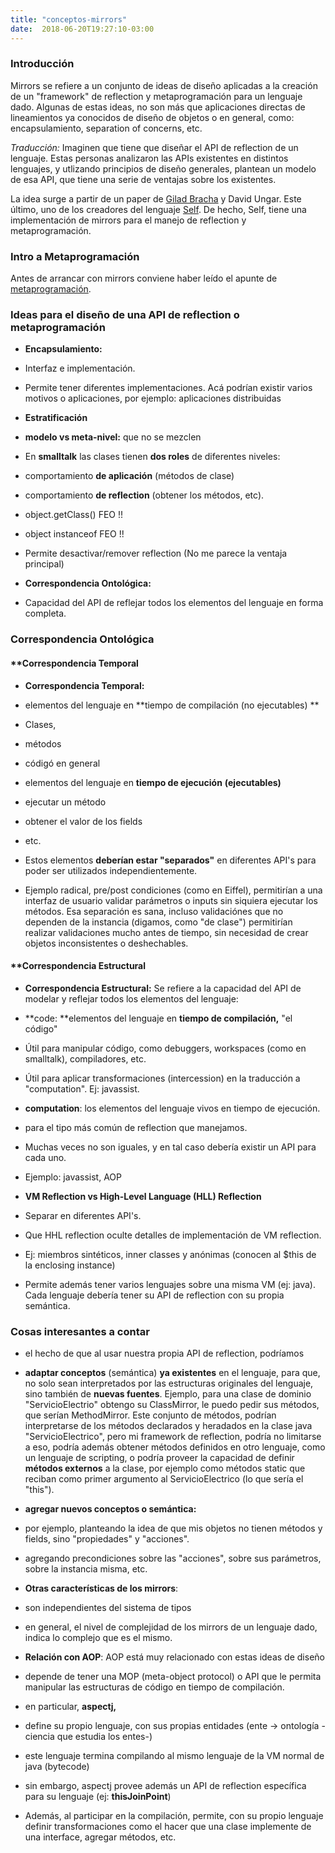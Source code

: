 ```yaml
---
title: "conceptos-mirrors"
date:  2018-06-20T19:27:10-03:00
---
```



### Introducción
Mirrors se refiere a un conjunto de ideas de diseño aplicadas a la creación de un "framework" de reflection y metaprogramación para un lenguaje dado.
Algunas de estas ideas, no son más que aplicaciones directas de lineamientos ya conocidos de diseño de objetos o en general, como: encapsulamiento, separation of concerns, etc.

*Traducción:*
Imaginen que tiene que diseñar el API de reflection de un lenguaje. Estas personas analizaron las APIs existentes en distintos lenguajes, y utlizando principios de diseño generales, plantean un modelo de esa API, que tiene una serie de ventajas sobre los existentes.

La idea surge a partir de un paper de [Gilad Bracha](http://bracha.org/Site/Home.html) y David Ungar. Este último, uno de los creadores del lenguaje [Self](te-self).
De hecho, Self, tiene una implementación de mirrors para el manejo de reflection y metaprogramación.



### Intro a Metaprogramación
Antes de arrancar con mirrors conviene haber leído el apunte de [metaprogramación](conceptos-metaprogramacion).


### Ideas para el diseño de una API de reflection o metaprogramación

* **Encapsulamiento:**


 * Interfaz e implementación.
 * Permite tener diferentes implementaciones. Acá podrían existir varios motivos o aplicaciones, por ejemplo: aplicaciones distribuidas

* **Estratificación**


 * **modelo vs meta-nivel:** que no se mezclen

  * En **smalltalk** las clases tienen **dos roles** de diferentes niveles:

   * comportamiento **de aplicación** (métodos de clase)
   * comportamiento **de reflection** (obtener los métodos, etc).

  * object.getClass() FEO !!
  * object instanceof FEO !!
 * Permite desactivar/remover reflection (No me parece la ventaja principal)

* **Correspondencia Ontológica:**


 * Capacidad del API de reflejar todos los elementos del lenguaje en forma completa.


### 


### Correspondencia Ontológica

#### **[]()Correspondencia Temporal
 
* **Correspondencia Temporal:**


 * elementos del lenguaje en **tiempo de compilación (no ejecutables)
 **


  * Clases,
  * métodos
  * códigó en general
 
 * elementos del lenguaje en **tiempo de ejecución** **(ejecutables)**

 

  * ejecutar un método
  * obtener el valor de los fields
  * etc.
 * Estos elementos **deberían estar "separados"** en diferentes API's para poder ser utilizados independientemente.
 * Ejemplo radical, pre/post condiciones (como en Eiffel), permitirían a una interfaz de usuario validar parámetros o inputs sin siquiera ejecutar los métodos. Esa separación es sana, incluso validaciónes que no dependen de la instancia (digamos, como "de clase") permitirían realizar validaciones mucho antes de tiempo, sin necesidad de crear objetos inconsistentes o deshechables.
 

#### **[]()Correspondencia Estructural
 
* **Correspondencia Estructural:** Se refiere a la capacidad del API de modelar y reflejar todos los elementos del lenguaje:

 * **code: **elementos del lenguaje en **tiempo de compilación,** "el código"

  * Útil para manipular código, como debuggers, workspaces (como en smalltalk), compiladores, etc.
  * Útil para aplicar transformaciones (intercession) en la traducción a "computation". Ej: javassist.

 * **computation**: los elementos del lenguaje vivos en tiempo de ejecución.

  * para el tipo más común de reflection que manejamos.
 
 * Muchas veces no son iguales, y en tal caso debería existir un API para cada uno.

  * Ejemplo: javassist, AOP
* **VM Reflection vs High-Level Language (HLL) Reflection**


 * Separar en diferentes API's.
 * Que HHL reflection oculte detalles de implementación de VM reflection.

  * Ej: miembros sintéticos, inner classes y anónimas (conocen al $this de la enclosing instance)
 * Permite además tener varios lenguajes sobre una misma VM (ej: java). Cada lenguaje debería tener su API de reflection con su propia semántica.


### 


### Cosas interesantes a contar

* el hecho de que al usar nuestra propia API de reflection, podríamos

 * **adaptar conceptos** (semántica) **ya existentes** en el lenguaje, para que, no solo sean interpretados por las estructuras originales del lenguaje, sino también de **nuevas fuentes**. Ejemplo, para una clase de dominio "ServicioElectrio" obtengo su ClassMirror, le puedo pedir sus métodos, que serían MethodMirror. Este conjunto de métodos, podrían interpretarse de los métodos declarados y heradados en la clase java "ServicioElectrico", pero mi framework de reflection, podría no limitarse a eso, podría además obtener métodos definidos en otro lenguaje, como un lenguaje de scripting, o podría proveer la capacidad de definir **métodos externos** a la clase, por ejemplo como métodos static que reciban como primer argumento al ServicioElectrico (lo que sería el "this").
 * **agregar nuevos conceptos o semántica:**


  * por ejemplo, planteando la idea de que mis objetos no tienen métodos y fields, sino "propiedades" y "acciones".
  * agregando precondiciones sobre las "acciones", sobre sus parámetros, sobre la instancia misma, etc.
* **Otras características de los mirrors**:

 * son independientes del sistema de tipos
 * en general, el nivel de complejidad de los mirrors de un lenguaje dado, indica lo complejo que es el mismo.
* **Relación con AOP**: AOP está muy relacionado con estas ideas de diseño

 * depende de tener una MOP (meta-object protocol) o API que le permita manipular las estructuras de código en tiempo de compilación.
 * en particular, **aspectj,** 


  * define su propio lenguaje, con sus propias entidades (ente -> ontología -ciencia que estudia los entes-)
  * este lenguaje termina compilando al mismo lenguaje de la VM normal de java (bytecode)
  * sin embargo, aspectj provee además un API de reflection específica para su lenguaje (ej: **thisJoinPoint**)
  * Además, al participar en la compilación, permite, con su propio lenguaje definir transformaciones como el hacer que una clase implemente de una interface, agregar métodos, etc.